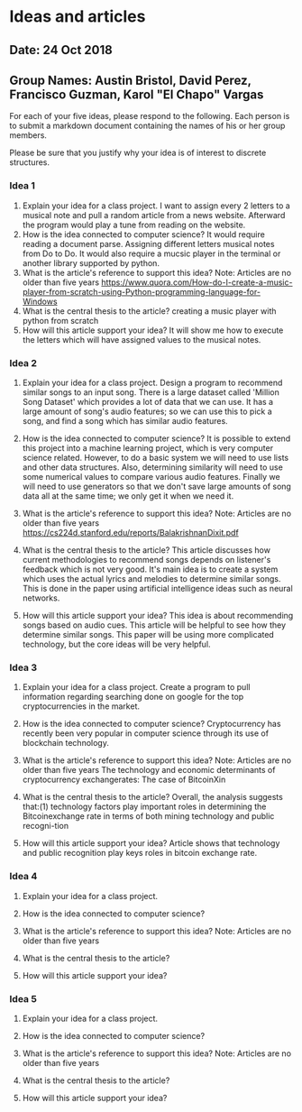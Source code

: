 # Ideas and articles


## Date: 24 Oct 2018
## Group Names: Austin Bristol, David Perez, Francisco Guzman, Karol "El Chapo" Vargas




For each of your five ideas, please respond to the following. Each person is to submit a markdown document containing the names of his or her group members.

Please be sure that you justify why your idea is of interest to discrete structures.



### Idea 1
1) Explain your idea for a class project.
I want to assign every 2 letters to a musical note and pull a random article from a news website. Afterward the program would
play a tune from reading on the website.  
2) How is the idea connected to computer science?
It would require reading a document parse. Assigning different letters musical notes from Do to Do. It would also require a mucsic player in the terminal or another library supported by python.   
3) What is the article's reference to support this idea? Note: Articles are no older than five years
https://www.quora.com/How-do-I-create-a-music-player-from-scratch-using-Python-programming-language-for-Windows
4) What is the central thesis to the article?
creating a music player with python from scratch
5) How will this article support your idea?
It will show me how to execute the letters which will have assigned values to the musical notes.

### Idea 2
1) Explain your idea for a class project.
Design a program to recommend similar songs to an input song. There is a large dataset called 'Million Song Dataset' which provides a lot of data that we can use. It has a large amount of song's audio features; so we can use this to pick a song, and find a song which has similar audio features.

2) How is the idea connected to computer science?
It is possible to extend this project into a machine learning project, which is very computer science related. However, to do a basic system we will need to use lists and other data structures. Also, determining similarity will need to use some numerical values to compare various audio features. Finally we will need to use generators so that we don't save large amounts of song data all at the same time; we only get it when we need it.

3) What is the article's reference to support this idea? Note: Articles are no older than five years
https://cs224d.stanford.edu/reports/BalakrishnanDixit.pdf

4) What is the central thesis to the article?
This article discusses how current methodologies to recommend songs depends on listener's feedback which is not very good. It's main idea is to create a system which uses the actual lyrics and melodies to determine similar songs. This is done in the paper using artificial intelligence ideas such as neural networks.

5) How will this article support your idea?
This idea is about recommending songs based on audio cues. This article will be helpful to see how they determine similar songs. This paper will be using more complicated technology, but the core ideas will be very helpful.


### Idea 3
1) Explain your idea for a class project.
Create a program to pull information regarding searching done on google for the top cryptocurrencies in the market.

2) How is the idea connected to computer science?
Cryptocurrency has recently been very popular in computer science through its use of blockchain technology.
3) What is the article's reference to support this idea? Note: Articles are no older than five years
 The technology and economic determinants of cryptocurrency exchangerates: The case of BitcoinXin

4) What is the central thesis to the article?
Overall, the analysis suggests that:(1) technology factors play important roles in determining the Bitcoinexchange rate in terms of both mining technology and public recogni-tion
5) How will this article support your idea?
Article shows that technology and public recognition play keys roles in bitcoin exchange rate.

### Idea 4
1) Explain your idea for a class project.

2) How is the idea connected to computer science?

3) What is the article's reference to support this idea? Note: Articles are no older than five years

4) What is the central thesis to the article?

5) How will this article support your idea?


### Idea 5
1) Explain your idea for a class project.

2) How is the idea connected to computer science?

3) What is the article's reference to support this idea? Note: Articles are no older than five years

4) What is the central thesis to the article?

5) How will this article support your idea?

